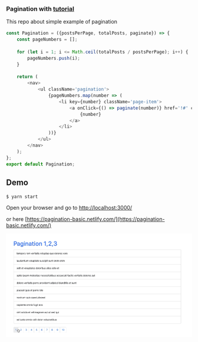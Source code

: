 ### Pagination with [tutorial](https://www.youtube.com/watch?v=IYCa1F-OWmk)

This repo about simple example of pagination

```javascript
const Pagination = ({postsPerPage, totalPosts, paginate}) => {
    const pageNumbers = [];

    for (let i = 1; i <= Math.ceil(totalPosts / postsPerPage); i++) {
        pageNumbers.push(i);
    }

    return (
        <nav>
            <ul className='pagination'>
                {pageNumbers.map(number => (
                    <li key={number} className='page-item'>
                        <a onClick={() => paginate(number)} href='!#' className='page-link'>
                            {number}
                        </a>
                    </li>
                ))}
            </ul>
        </nav>
    );
};
export default Pagination;
```

Demo
----

```console
$ yarn start
```

Open your browser and go to [http://localhost:3000/](http://localhost:3000/)

or here [https://pagination-basic.netlify.com/](https://pagination-basic.netlify.com/)

![Pagination Demo](Pagination.gif)
